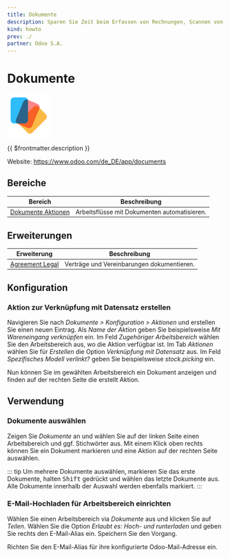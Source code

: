 ```yaml
---
title: Dokumente
description: Sparen Sie Zeit beim Erfassen von Rechnungen, Scannen von Verträgen und bei der Freigabe von Dokumenten.
kind: howto
prev: ./
partner: Odoo S.A.
---
```

# Dokumente
![icons_odoo_documents](attachments/icons_odoo_documents.png)

{{ $frontmatter.description }}

Website: <https://www.odoo.com/de_DE/app/documents>

## Bereiche

| Bereich                                      | Beschreibung                                 |
| -------------------------------------------- | -------------------------------------------- |
| [Dokumente Aktionen](Documents%20Actions.md) | Arbeitsflüsse mit Dokumenten automatisieren. |

## Erweiterungen

| Erweiterung                             | Beschreibung                               |
| --------------------------------------- | ------------------------------------------ |
| [Agreement Legal](Agreement%20Legal.md) | Verträge und Vereinbarungen dokumentieren. |

## Konfiguration

### Aktion zur Verknüpfung mit Datensatz erstellen

Navigieren Sie nach *Dokumente > Konfiguration > Aktionen* und erstellen Sie einen neuen Eintrag. Als *Name der Aktion* geben Sie beispielsweise *Mit Wareneingang verknüpfen* ein. Im Feld *Zugehöriger Arbeitsbereich* wählen Sie den Arbeitsbereich aus, wo die Aktion verfügbar ist. Im Tab *Aktionen* wählen Sie für *Erstellen* die Option *Verknüpfung mit Datensatz* aus. Im Feld *Spezifisches Modell verlinkt?* geben Sie beispielsweise *stock.picking* ein.

Nun können Sie im gewählten Arbeitsbereich ein Dokument anzeigen und finden auf der rechten Seite die erstellt Aktion.

## Verwendung

### Dokumente auswählen

Zeigen Sie *Dokumente* an und wählen Sie auf der linken Seite einen Arbeitsbereich und ggf. Stichwörter aus. Mit einem Klick oben rechts können Sie ein Dokument markieren und eine Aktion auf der rechten Seite auswählen.

::: tip
Um mehrere Dokumente auswählen, markieren Sie das erste Dokumente, halten <kbd>Shift</kbd> gedrückt und wählen das letzte Dokumente aus. Alle Dokumente innerhalb der Auswahl werden ebenfalls markiert.
:::

### E-Mail-Hochladen für Arbeitsbereich einrichten

Wählen Sie einen Arbeitsbereich via *Dokumente* aus und klicken Sie auf *Teilen*. Wählen Sie die Option *Erlaubt es: Hoch- und runterladen* und geben Sie rechts den E-Mail-Alias ein. Speichern Sie den Vorgang.

Richten Sie den E-Mail-Alias für ihre konfigurierte Odoo-Mail-Adresse ein.